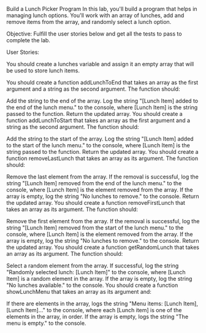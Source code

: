 Build a Lunch Picker Program
In this lab, you'll build a program that helps in managing lunch options. You'll work with an array of lunches, add and remove items from the array, and randomly select a lunch option.

Objective: Fulfill the user stories below and get all the tests to pass to complete the lab.

User Stories:

You should create a lunches variable and assign it an empty array that will be used to store lunch items.

You should create a function addLunchToEnd that takes an array as the first argument and a string as the second argument. The function should:

Add the string to the end of the array.
Log the string "[Lunch Item] added to the end of the lunch menu." to the console, where [Lunch Item] is the string passed to the function.
Return the updated array.
You should create a function addLunchToStart that takes an array as the first argument and a string as the second argument. The function should:

Add the string to the start of the array.
Log the string "[Lunch Item] added to the start of the lunch menu." to the console, where [Lunch Item] is the string passed to the function.
Return the updated array.
You should create a function removeLastLunch that takes an array as its argument. The function should:

Remove the last element from the array.
If the removal is successful, log the string "[Lunch Item] removed from the end of the lunch menu." to the console, where [Lunch Item] is the element removed from the array.
If the array is empty, log the string "No lunches to remove." to the console.
Return the updated array.
You should create a function removeFirstLunch that takes an array as its argument. The function should:

Remove the first element from the array.
If the removal is successful, log the string "[Lunch Item] removed from the start of the lunch menu." to the console, where [Lunch Item] is the element removed from the array.
If the array is empty, log the string "No lunches to remove." to the console.
Return the updated array.
You should create a function getRandomLunch that takes an array as its argument. The function should:

Select a random element from the array.
If successful, log the string "Randomly selected lunch: [Lunch Item]" to the console, where [Lunch Item] is a random element in the array.
If the array is empty, log the string "No lunches available." to the console.
You should create a function showLunchMenu that takes an array as its argument and:

If there are elements in the array, logs the string "Menu items: [Lunch Item], [Lunch Item]..." to the console, where each [Lunch item] is one of the elements in the array, in order.
If the array is empty, logs the string "The menu is empty." to the console.
